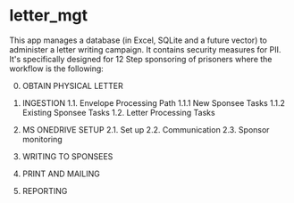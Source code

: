 # letter_mgt

This app manages a database (in Excel, SQLite and a future vector) to administer a letter writing campaign.  It contains security measures for PII. It's specifically designed for 12 Step sponsoring of prisoners where the workflow is the following:

0. OBTAIN PHYSICAL LETTER

1. INGESTION
1.1. Envelope Processing Path
1.1.1 New Sponsee Tasks
1.1.2 Existing Sponsee Tasks
1.2. Letter Processing Tasks

2. MS ONEDRIVE SETUP
2.1. Set up
2.2. Communication
2.3. Sponsor monitoring

3. WRITING TO SPONSEES

4. PRINT AND MAILING

5. REPORTING
